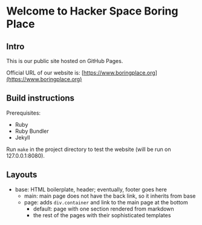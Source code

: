 # Welcome to Hacker Space Boring Place


## Intro

This is our public site hosted on GitHub Pages.

Official URL of our website is:
[https://www.boringplace.org](https://www.boringplace.org)

## Build instructions

Prerequisites:

* Ruby
* Ruby Bundler
* Jekyll

Run `make` in the project directory to test the website (will be run
on 127.0.0.1:8080).


## Layouts

* base: HTML boilerplate, header; eventually, footer goes here
  * main: main page does not have the back link, so it inherits from base
  * page: adds `div.container` and link to the main page at the bottom
    * default: page with one section rendered from markdown
    * the rest of the pages with their sophisticated templates
